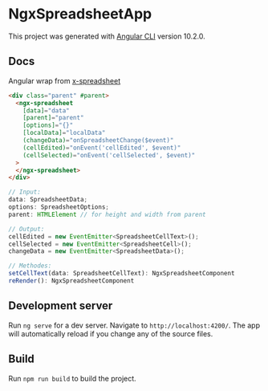 # NgxSpreadsheetApp

This project was generated with [Angular CLI](https://github.com/angular/angular-cli) version 10.2.0.

## Docs

Angular wrap from [x-spreadsheet](https://github.com/myliang/x-spreadsheet)

```html
<div class="parent" #parent>
  <ngx-spreadsheet
    [data]="data"
    [parent]="parent"
    [options]="{}"
    [localData]="localData"
    (changeData)="onSpreadsheetChange($event)"
    (cellEdited)="onEvent('cellEdited', $event)"
    (cellSelected)="onEvent('cellSelected', $event)"
  >
  </ngx-spreadsheet>
</div>
```

```ts
// Input:
data: SpreadsheetData;
options: SpreadsheetOptions;
parent: HTMLElement // for height and width from parent

// Output:
cellEdited = new EventEmitter<SpreadsheetCellText>();
cellSelected = new EventEmitter<SpreadsheetCell>();
changeData = new EventEmitter<SpreadsheetData>();

// Methodes:
setCellText(data: SpreadsheetCellText): NgxSpreadsheetComponent
reRender(): NgxSpreadsheetComponent
```

## Development server

Run `ng serve` for a dev server. Navigate to `http://localhost:4200/`. The app will automatically reload if you change any of the source files.

## Build

Run `npm run build` to build the project.